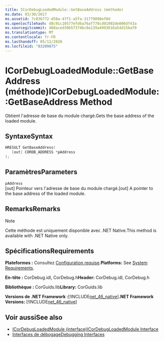 ```yaml
---
title: ICorDebugLoadedModule::GetBaseAddress (méthode)
ms.date: 03/30/2017
ms.assetid: 7c036772-d58a-47f1-a5fa-31779898ef0d
ms.openlocfilehash: d8c91c10577efd6a76af778cd01002de006df43a
ms.sourcegitcommit: 488aced39b5f374bc0a139a4993616a54d15baf0
ms.translationtype: MT
ms.contentlocale: fr-FR
ms.lasthandoff: 05/12/2020
ms.locfileid: "83209875"
---
```

# <a name="icordebugloadedmodulegetbaseaddress-method"></a><span data-ttu-id="e2a8e-102">ICorDebugLoadedModule::GetBaseAddress (méthode)</span><span class="sxs-lookup"><span data-stu-id="e2a8e-102">ICorDebugLoadedModule::GetBaseAddress Method</span></span>
<span data-ttu-id="e2a8e-103">Obtient l'adresse de base du module chargé.</span><span class="sxs-lookup"><span data-stu-id="e2a8e-103">Gets the base address of the loaded module.</span></span>  
  
## <a name="syntax"></a><span data-ttu-id="e2a8e-104">Syntaxe</span><span class="sxs-lookup"><span data-stu-id="e2a8e-104">Syntax</span></span>  
  
```cpp  
HRESULT GetBaseAddress(  
   [out] CORDB_ADDRESS *pAddress  
);  
```  
  
## <a name="parameters"></a><span data-ttu-id="e2a8e-105">Paramètres</span><span class="sxs-lookup"><span data-stu-id="e2a8e-105">Parameters</span></span>  
 `pAddress`  
 <span data-ttu-id="e2a8e-106">[out] Pointeur vers l'adresse de base du module chargé.</span><span class="sxs-lookup"><span data-stu-id="e2a8e-106">[out] A pointer to the base address of the loaded module.</span></span>  
  
## <a name="remarks"></a><span data-ttu-id="e2a8e-107">Remarks</span><span class="sxs-lookup"><span data-stu-id="e2a8e-107">Remarks</span></span>  
  
> [!NOTE]
> <span data-ttu-id="e2a8e-108">Cette méthode est uniquement disponible avec .NET Native.</span><span class="sxs-lookup"><span data-stu-id="e2a8e-108">This method is available with .NET Native only.</span></span>  
  
## <a name="requirements"></a><span data-ttu-id="e2a8e-109">Spécifications</span><span class="sxs-lookup"><span data-stu-id="e2a8e-109">Requirements</span></span>  
 <span data-ttu-id="e2a8e-110">**Plateformes :** Consultez [Configuration requise](../../get-started/system-requirements.md).</span><span class="sxs-lookup"><span data-stu-id="e2a8e-110">**Platforms:** See [System Requirements](../../get-started/system-requirements.md).</span></span>  
  
 <span data-ttu-id="e2a8e-111">**En-tête :** CorDebug.idl, CorDebug.h</span><span class="sxs-lookup"><span data-stu-id="e2a8e-111">**Header:** CorDebug.idl, CorDebug.h</span></span>  
  
 <span data-ttu-id="e2a8e-112">**Bibliothèque :** CorGuids.lib</span><span class="sxs-lookup"><span data-stu-id="e2a8e-112">**Library:** CorGuids.lib</span></span>  
  
 <span data-ttu-id="e2a8e-113">**Versions de .NET Framework :**[!INCLUDE[net_46_native](../../../../includes/net-46-native-md.md)]</span><span class="sxs-lookup"><span data-stu-id="e2a8e-113">**.NET Framework Versions:** [!INCLUDE[net_46_native](../../../../includes/net-46-native-md.md)]</span></span>  
  
## <a name="see-also"></a><span data-ttu-id="e2a8e-114">Voir aussi</span><span class="sxs-lookup"><span data-stu-id="e2a8e-114">See also</span></span>

- [<span data-ttu-id="e2a8e-115">ICorDebugLoadedModule (interface)</span><span class="sxs-lookup"><span data-stu-id="e2a8e-115">ICorDebugLoadedModule Interface</span></span>](icordebugloadedmodule-interface.md)
- [<span data-ttu-id="e2a8e-116">Interfaces de débogage</span><span class="sxs-lookup"><span data-stu-id="e2a8e-116">Debugging Interfaces</span></span>](debugging-interfaces.md)
